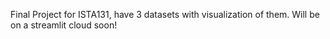 Final Project for ISTA131, have 3 datasets with visualization of them. Will be on a streamlit cloud soon! 
